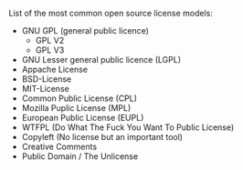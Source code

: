 List of the most common open source license models:

- GNU GPL (general public licence)
  - GPL V2
  - GPL V3
- GNU Lesser general public licence (LGPL)
- Appache License 
- BSD-License
- MIT-License
- Common Public License (CPL)
- Mozilla Puplic License (MPL)
- European Public License (EUPL)
- WTFPL (Do What The Fuck You Want To Public License)
- Copyleft (No license but an important tool)
- Creative Comments
- Public Domain / The Unlicense
